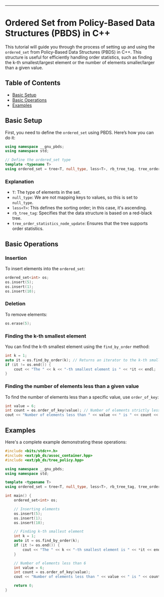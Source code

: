 ---

# Ordered Set from Policy-Based Data Structures (PBDS) in C++

This tutorial will guide you through the process of setting up and using the `ordered_set` from Policy-Based Data Structures (PBDS) in C++. This structure is useful for efficiently handling order statistics, such as finding the k-th smallest/largest element or the number of elements smaller/larger than a given value.

## Table of Contents

- [Basic Setup](#basic-setup)
- [Basic Operations](#basic-operations)
- [Examples](#examples)


## Basic Setup

First, you need to define the `ordered_set` using PBDS. Here’s how you can do it:

```cpp
using namespace __gnu_pbds;
using namespace std;

// Define the ordered_set type
template <typename T>
using ordered_set = tree<T, null_type, less<T>, rb_tree_tag, tree_order_statistics_node_update>;
```

### Explanation

- `T`: The type of elements in the set.
- `null_type`: We are not mapping keys to values, so this is set to `null_type`.
- `less<T>`: This defines the sorting order; in this case, it's ascending.
- `rb_tree_tag`: Specifies that the data structure is based on a red-black tree.
- `tree_order_statistics_node_update`: Ensures that the tree supports order statistics.

## Basic Operations

### Insertion

To insert elements into the `ordered_set`:

```cpp
ordered_set<int> os;
os.insert(5);
os.insert(1);
os.insert(10);
```

### Deletion

To remove elements:

```cpp
os.erase(5);
```

### Finding the k-th smallest element

You can find the k-th smallest element using the `find_by_order` method:

```cpp
int k = 1;
auto it = os.find_by_order(k); // Returns an iterator to the k-th smallest element (0-based index).
if (it != os.end()) {
    cout << "The " << k << "-th smallest element is " << *it << endl;
}
```

### Finding the number of elements less than a given value

To find the number of elements less than a specific value, use `order_of_key`:

```cpp
int value = 6;
int count = os.order_of_key(value); // Number of elements strictly less than 6
cout << "Number of elements less than " << value << " is " << count << endl;
```

## Examples

Here's a complete example demonstrating these operations:

```cpp
#include <bits/stdc++.h>
#include <ext/pb_ds/assoc_container.hpp>
#include <ext/pb_ds/tree_policy.hpp>

using namespace __gnu_pbds;
using namespace std;

template <typename T>
using ordered_set = tree<T, null_type, less<T>, rb_tree_tag, tree_order_statistics_node_update>;

int main() {
    ordered_set<int> os;

    // Inserting elements
    os.insert(5);
    os.insert(1);
    os.insert(10);

    // Finding k-th smallest element
    int k = 1;
    auto it = os.find_by_order(k);
    if (it != os.end()) {
        cout << "The " << k << "-th smallest element is " << *it << endl;
    }

    // Number of elements less than 6
    int value = 6;
    int count = os.order_of_key(value);
    cout << "Number of elements less than " << value << " is " << count << endl;

    return 0;
}
```

